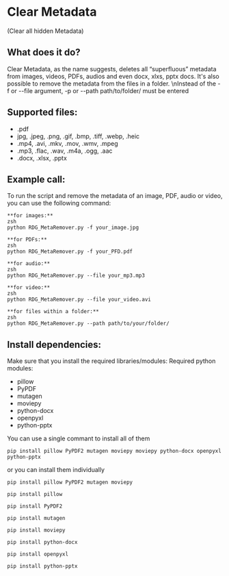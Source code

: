 # **Clear Metadata**
(Clear all hidden Metadata)

## What does it do?
Clear Metadata, as the name suggests, deletes all “superfluous” metadata from images, videos, PDFs, audios and even docx, xlxs, pptx docs. It's also possible to remove the metadata from the files in a folder. \nInstead of the -f or --file argument, -p or --path path/to/folder/ must be entered

## Supported files:
- .pdf
- jpg, .jpeg, .png, .gif, .bmp, .tiff, .webp, .heic
- .mp4, .avi, .mkv, .mov, .wmv, .mpeg
- .mp3, .flac, .wav, .m4a, .ogg, .aac
- .docx, .xlsx, .pptx

## Example call:
To run the script and remove the metadata of an image, PDF, audio or video, you can use the following command:
```
**for images:**
zsh
python RDG_MetaRemover.py -f your_image.jpg
```
```
**for PDFs:**
zsh
python RDG_MetaRemover.py -f your_PFD.pdf
```
```
**for audio:**
zsh
python RDG_MetaRemover.py --file your_mp3.mp3
```
```
**for video:**
zsh
python RDG_MetaRemover.py --file your_video.avi
```
```
**for files within a folder:**
zsh
python RDG_MetaRemover.py --path path/to/your/folder/
```

## Install dependencies:
Make sure that you install the required libraries/modules:
Required python modules: 
- pillow
- PyPDF
- mutagen
- moviepy
- python-docx
- openpyxl
- python-pptx

You can use a single commant to install all of them
```
pip install pillow PyPDF2 mutagen moviepy moviepy python-docx openpyxl python-pptx
```
or you can install them individually
  
```
pip install pillow PyPDF2 mutagen moviepy
```
```
pip install pillow
```
```
pip install PyPDF2
```
```
pip install mutagen
```
```
pip install moviepy
```
```
pip install python-docx
```
```
pip install openpyxl
```
```
pip install python-pptx
```

